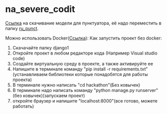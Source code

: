 # na_severe_codit

[Ссылка](https://drive.google.com/file/d/1x1lyyLGr3OBnEDiehikiudvJsWOxZ5I5/view?usp=drive_link) на скачивание модели для пунктуатора, её надо переместить в папку [ru_punct](django1/hackathon/ru_punct).

Можно использовать Docker([Ссылка](https://hub.docker.com/repository/docker/alexxx1xx/nasevcode/general)):
Как запустить проект без docker:
1) Скачачайте папку django1
2) Откройте проект в любом редакторе кода (Например Visual studio code)
3) Создайте виртуальную среду в проекте, а также активируйте ее
4) Напишите в терминале команду "pip install -r requirements.txt"(устанавливаем библиотеки которые понадобятся для работы проекта)
5) В терминале нужно написать "cd hackathon"(Без ковычек)
6) В терминале надо написать команду "python manage.py runserver"(без ковычек)(запускаем проект)
7) откройте браузер и напишите "localhost:8000"(все готово, можете работать)
